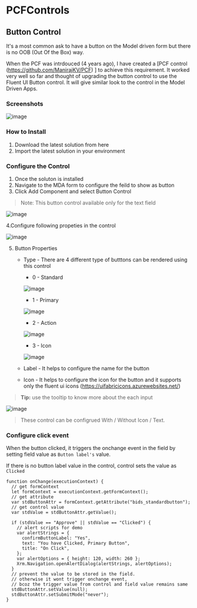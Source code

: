 # PCFControls
## Button Control
It's a most common ask to have a button on the Model driven form but there is no OOB (Out Of the Box) way. 

When the PCF was intrdouced (4 years ago), I have created a [PCF control (https://github.com/ManirajKV/PCF) ] to achieve this requirement. It worked very well so far and thought of upgrading the button control to use the Fluent UI Button control. It will give similar look to the control in the Model Driven Apps.

### Screenshots

![image](https://user-images.githubusercontent.com/125174051/219683712-dee87633-06bc-437b-8c9a-78bc3a75f6e7.png)

### How to Install
1. Download the latest solution from here
2. Import the latest solution in your environment

### Configure the Control
1. Once the soluton is installed
2. Navigate to the MDA form to configure the feild to show as button   
4. Click Add Component and select Button Control

>Note: This button control available only for the text field

 ![image](https://user-images.githubusercontent.com/125174051/219654458-a075180f-98d7-400f-bf7e-af98f6f44235.png)
 
 4.Configure following propeties in the control
 
 ![image](https://user-images.githubusercontent.com/125174051/219674041-5b949107-21d2-4198-bd64-61bc7887c96b.png)
   
 5. Button Properties
    - Type - There are 4 different type of butttons can be rendered using this control
      - 0 - Standard
      
      ![image](https://user-images.githubusercontent.com/125174051/219667477-c78b2d05-9f37-4b47-88af-c4b14ad5cc2a.png)

      - 1 - Primary
      
      ![image](https://user-images.githubusercontent.com/125174051/219668265-a23ae8d3-91ce-4888-b84e-28944c10bcae.png)
     
      - 2 - Action
      
      ![image](https://user-images.githubusercontent.com/125174051/219668496-ae85ea52-b5f2-4998-9a29-dbd59a9279d4.png)
      
      - 3 - Icon
       
       ![image](https://user-images.githubusercontent.com/125174051/219668862-34590407-7cf5-407d-b64a-76ef017553d4.png)


    - Label - It helps to configure the name for the button
    - Icon - It helps to configure the icon for the button and it supports only the fluent ui icons (https://uifabricicons.azurewebsites.net/)

>**Tip:** use the tooltip to know more about the each input

![image](https://user-images.githubusercontent.com/125174051/219658015-0963bd1e-969a-42c5-9783-3c36a4bceb2a.png)

> These control can be configrued With / Without Icon / Text.

### Configure click event
When the button clicked, it triggers the onchange event in the field by setting field value as `Button label's` value. 

If there is no button label value in the control, control sets the value as `Clicked`
```
function onChange(executionContext) {
  // get formContext
  let formContext = executionContext.getFormContext();
  // get attribute
  var stdButtonAttr = formContext.getAttribute("bids_standardbutton");
  // get control value
  var stdValue = stdButtonAttr.getValue();

  if (stdValue == "Approve" || stdValue == "Clicked") {
    // alert scripts for demo
    var alertStrings = {
      confirmButtonLabel: "Yes",
      text: "You have Clicked, Primary Button",
      title: "On Click",
    };
    var alertOptions = { height: 120, width: 260 };
    Xrm.Navigation.openAlertDialog(alertStrings, alertOptions);
  }
  // prevent the value to be stored in the field.
  // otherwise it wont trigger onchange event,
  // bcoz the trigger value from control and field value remains same
  stdButtonAttr.setValue(null);
  stdButtonAttr.setSubmitMode("never");
}
```
